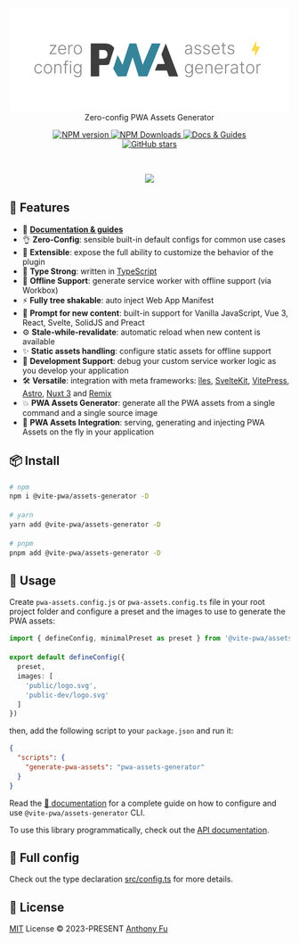 <p align='center'>
<img src='./hero.svg' alt="@vite-pwa/assets-generator - Zero-config PWA Assets Generator"><br>
Zero-config PWA Assets Generator
</p>

<p align='center'>
<a href='https://www.npmjs.com/package/@vite-pwa/assets-generator' target="__blank">
<img src='https://img.shields.io/npm/v/@vite-pwa/assets-generator?color=33A6B8&label=' alt="NPM version">
</a>
<a href="https://www.npmjs.com/package/@vite-pwa/assets-generator" target="__blank">
    <img alt="NPM Downloads" src="https://img.shields.io/npm/dm/@vite-pwa/assets-generator?color=476582&label=">
</a>
<a href="https://vite-pwa-org.netlify.app/assets-generator" target="__blank">
    <img src="https://img.shields.io/static/v1?label=&message=docs%20%26%20guides&color=2e859c" alt="Docs & Guides">
</a>
<br>
<a href="https://github.com/vite-pwa/assets-generator" target="__blank">
<img alt="GitHub stars" src="https://img.shields.io/github/stars/vite-pwa/assets-generator?style=social">
</a>
</p>

<br>

<p align="center">
  <a href="https://cdn.jsdelivr.net/gh/antfu/static/sponsors.svg">
    <img src='https://cdn.jsdelivr.net/gh/antfu/static/sponsors.svg'/>
  </a>
</p>


## 🚀 Features

- 📖 [**Documentation & guides**](https://vite-pwa-org.netlify.app/)
- 👌 **Zero-Config**: sensible built-in default configs for common use cases
- 🔩 **Extensible**: expose the full ability to customize the behavior of the plugin
- 🦾 **Type Strong**: written in [TypeScript](https://www.typescriptlang.org/)
- 🔌 **Offline Support**: generate service worker with offline support (via Workbox)
- ⚡ **Fully tree shakable**: auto inject Web App Manifest
- 💬 **Prompt for new content**: built-in support for Vanilla JavaScript, Vue 3, React, Svelte, SolidJS and Preact
- ⚙️ **Stale-while-revalidate**: automatic reload when new content is available
- ✨ **Static assets handling**: configure static assets for offline support
- 🐞 **Development Support**: debug your custom service worker logic as you develop your application
- 🛠️ **Versatile**: integration with meta frameworks: [îles](https://github.com/ElMassimo/iles), [SvelteKit](https://github.com/sveltejs/kit), [VitePress](https://github.com/vuejs/vitepress), [Astro](https://github.com/withastro/astro), [Nuxt 3](https://github.com/nuxt/nuxt) and [Remix](https://github.com/remix-run/remix)
- 💥 **PWA Assets Generator**: generate all the PWA assets from a single command and a single source image
- 🚀 **PWA Assets Integration**: serving, generating and injecting PWA Assets on the fly in your application

## 📦 Install

```bash
# npm 
npm i @vite-pwa/assets-generator -D 

# yarn 
yarn add @vite-pwa/assets-generator -D

# pnpm 
pnpm add @vite-pwa/assets-generator -D
```

## 🦄 Usage

Create `pwa-assets.config.js` or `pwa-assets.config.ts` file in your root project folder and configure a preset and the images to use to generate the PWA assets:

```ts
import { defineConfig, minimalPreset as preset } from '@vite-pwa/assets-generator/config'

export default defineConfig({
  preset,
  images: [
    'public/logo.svg',
    'public-dev/logo.svg'
  ]
})
```

then, add the following script to your `package.json` and run it:

```json
{
  "scripts": {
    "generate-pwa-assets": "pwa-assets-generator"
  }
}
```

Read the [📖 documentation](https://vite-pwa-org.netlify.app/assets-generator) for a complete guide on how to configure and use
`@vite-pwa/assets-generator` CLI.

To use this library programmatically, check out the [API documentation](https://vite-pwa-org.netlify.app/assets-generator/api).

## 👀 Full config

Check out the type declaration [src/config.ts](./src/config.ts) for more details.

## 📄 License

[MIT](./LICENSE) License &copy; 2023-PRESENT [Anthony Fu](https://github.com/antfu)

